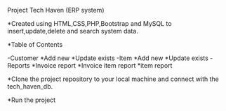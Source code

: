 Project Tech Haven (ERP system)

*Created using HTML,CSS,PHP,Bootstrap and MySQL to insert,update,delete and search system data.

*Table of Contents

-Customer
	*Add new
	*Update exists
-Item
	*Add new
	*Update exists
-Reports
	*Invoice report
	*Invoice item report
	*item report

*Clone the project repository to your local machine and connect with the tech_haven_db.

*Run the project